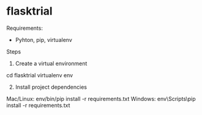 flasktrial
==========

Requirements:

* Pyhton, pip, virtualenv

Steps

1. Create a virtual environment

cd flasktrial
virtualenv env

2. Install project dependencies

Mac/Linux: env/bin/pip install -r requirements.txt
Windows:   env\Scripts\pip install -r requirements.txt
